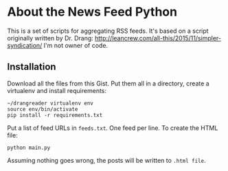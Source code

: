 # About the News Feed Python

This is a set of scripts for aggregating RSS feeds.  It's based on
a script originally written by Dr. Drang:
<http://leancrew.com/all-this/2015/11/simpler-syndication/>
I'm not owner of code.

## Installation

Download all the files from this Gist.  Put them all in a directory, create a virtualenv and install requirements:

    ~/drangreader virtualenv env
    source env/bin/activate
    pip install -r requirements.txt

Put a list of feed URLs in `feeds.txt`.  One feed per line.  To create the HTML file:

    python main.py

Assuming nothing goes wrong, the posts will be written to `.html file`.
